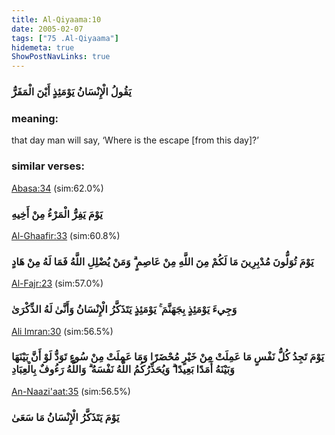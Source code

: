 ```yaml
---
title: Al-Qiyaama:10
date: 2005-02-07
tags: ["75 .Al-Qiyaama"]
hidemeta: true 
ShowPostNavLinks: true 
---
```

### يَقُولُ الْإِنْسَانُ يَوْمَئِذٍ أَيْنَ الْمَفَرُّ
### meaning: 
that day man will say, ‘Where is the escape [from this day]?’
### similar verses: 

[Abasa:34](/80/34) (sim:62.0%)

### يَوْمَ يَفِرُّ الْمَرْءُ مِنْ أَخِيهِ

[Al-Ghaafir:33](/40/33) (sim:60.8%)

### يَوْمَ تُوَلُّونَ مُدْبِرِينَ مَا لَكُمْ مِنَ اللَّهِ مِنْ عَاصِمٍ ۗ وَمَنْ يُضْلِلِ اللَّهُ فَمَا لَهُ مِنْ هَادٍ

[Al-Fajr:23](/89/23) (sim:57.0%)

### وَجِيءَ يَوْمَئِذٍ بِجَهَنَّمَ ۚ يَوْمَئِذٍ يَتَذَكَّرُ الْإِنْسَانُ وَأَنَّىٰ لَهُ الذِّكْرَىٰ

[Ali Imran:30](/3/30) (sim:56.5%)

### يَوْمَ تَجِدُ كُلُّ نَفْسٍ مَا عَمِلَتْ مِنْ خَيْرٍ مُحْضَرًا وَمَا عَمِلَتْ مِنْ سُوءٍ تَوَدُّ لَوْ أَنَّ بَيْنَهَا وَبَيْنَهُ أَمَدًا بَعِيدًا ۗ وَيُحَذِّرُكُمُ اللَّهُ نَفْسَهُ ۗ وَاللَّهُ رَءُوفٌ بِالْعِبَادِ

[An-Naazi'aat:35](/79/35) (sim:56.5%)

### يَوْمَ يَتَذَكَّرُ الْإِنْسَانُ مَا سَعَىٰ
